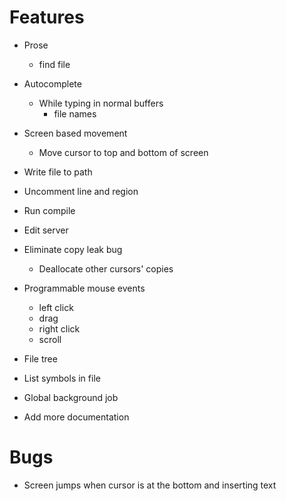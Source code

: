 # Features
* Prose
  - find file

* Autocomplete
  - While typing in normal buffers
    + file names

* Screen based movement
  - Move cursor to top and bottom of screen

* Write file to path
* Uncomment line and region
* Run compile
* Edit server

* Eliminate copy leak bug
  - Deallocate other cursors' copies

* Programmable mouse events
  - left click
  - drag
  - right click
  - scroll

* File tree
* List symbols in file
* Global background job
* Add more documentation

# Bugs
* Screen jumps when cursor is at the bottom and inserting text
